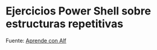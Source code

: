 # Ejercicios Power Shell sobre estructuras repetitivas

Fuente: [Aprende con Alf](http://aprendeconalf.es/)